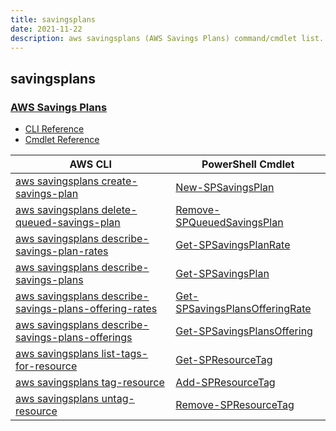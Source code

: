 ```yaml
---
title: savingsplans
date: 2021-11-22
description: aws savingsplans (AWS Savings Plans) command/cmdlet list.
---
```


## savingsplans

### [AWS Savings Plans](https://aws.amazon.com/savingsplans/)

* [CLI Reference](https://docs.aws.amazon.com/cli/latest/reference/savingsplans/index.html)
* [Cmdlet Reference](https://docs.aws.amazon.com/powershell/latest/reference/items/SavingsPlans_cmdlets.html)

|AWS CLI|PowerShell Cmdlet|
|----|----|
|[aws savingsplans create-savings-plan](https://docs.aws.amazon.com/cli/latest/reference/savingsplans/create-savings-plan.html)|[New-SPSavingsPlan](https://docs.aws.amazon.com/powershell/latest/reference/items/New-SPSavingsPlan.html)|
|[aws savingsplans delete-queued-savings-plan](https://docs.aws.amazon.com/cli/latest/reference/savingsplans/delete-queued-savings-plan.html)|[Remove-SPQueuedSavingsPlan](https://docs.aws.amazon.com/powershell/latest/reference/items/Remove-SPQueuedSavingsPlan.html)|
|[aws savingsplans describe-savings-plan-rates](https://docs.aws.amazon.com/cli/latest/reference/savingsplans/describe-savings-plan-rates.html)|[Get-SPSavingsPlanRate](https://docs.aws.amazon.com/powershell/latest/reference/items/Get-SPSavingsPlanRate.html)|
|[aws savingsplans describe-savings-plans](https://docs.aws.amazon.com/cli/latest/reference/savingsplans/describe-savings-plans.html)|[Get-SPSavingsPlan](https://docs.aws.amazon.com/powershell/latest/reference/items/Get-SPSavingsPlan.html)|
|[aws savingsplans describe-savings-plans-offering-rates](https://docs.aws.amazon.com/cli/latest/reference/savingsplans/describe-savings-plans-offering-rates.html)|[Get-SPSavingsPlansOfferingRate](https://docs.aws.amazon.com/powershell/latest/reference/items/Get-SPSavingsPlansOfferingRate.html)|
|[aws savingsplans describe-savings-plans-offerings](https://docs.aws.amazon.com/cli/latest/reference/savingsplans/describe-savings-plans-offerings.html)|[Get-SPSavingsPlansOffering](https://docs.aws.amazon.com/powershell/latest/reference/items/Get-SPSavingsPlansOffering.html)|
|[aws savingsplans list-tags-for-resource](https://docs.aws.amazon.com/cli/latest/reference/savingsplans/list-tags-for-resource.html)|[Get-SPResourceTag](https://docs.aws.amazon.com/powershell/latest/reference/items/Get-SPResourceTag.html)|
|[aws savingsplans tag-resource](https://docs.aws.amazon.com/cli/latest/reference/savingsplans/tag-resource.html)|[Add-SPResourceTag](https://docs.aws.amazon.com/powershell/latest/reference/items/Add-SPResourceTag.html)|
|[aws savingsplans untag-resource](https://docs.aws.amazon.com/cli/latest/reference/savingsplans/untag-resource.html)|[Remove-SPResourceTag](https://docs.aws.amazon.com/powershell/latest/reference/items/Remove-SPResourceTag.html)|

